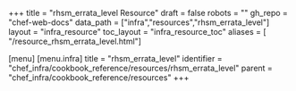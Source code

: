 +++
title = "rhsm_errata_level Resource"
draft = false
robots = ""
gh_repo = "chef-web-docs"
data_path = ["infra","resources","rhsm_errata_level"]
layout = "infra_resource"
toc_layout = "infra_resource_toc"
aliases = [ "/resource_rhsm_errata_level.html"]

[menu]
  [menu.infra]
    title = "rhsm_errata_level"
    identifier = "chef_infra/cookbook_reference/resources/rhsm_errata_level"
    parent = "chef_infra/cookbook_reference/resources"
+++

<!-- The contents of this page are automatically generated from the rhsm_errata_level.yaml file in the data directory. -->
<!-- To suggest a change, edit the https://github.com/chef/chef/blob/main/lib/chef/resource/rhsm_errata_level.rb file
      and submit a pull request to the https://github.com/chef/chef repository. -->
